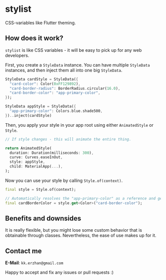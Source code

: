 # stylist

CSS-variables like Flutter theming.

## How does it work?

`stylist` is like CSS variables - it will be easy to pick up for any web developers.

First, you create a `StyleData` instance. You can have multiple `StyleData` instances, and then inject them all into one big `StyleData`.

```dart
StyleData cardStyle = StyleData({
  "card-color": Color(0xFF129892),
  "card-border-radius": BorderRadius.circular(16.0),
  "card-border-color": "app-primary-color",
});

StyleData appStyle = StyleData({
  "app-primary-color": Colors.blue.shade500,
})..inject(cardStyle)
```

Then, you apply your style in your app root using either `AnimatedStyle` or `Style`.

```dart
// If style changes - this will animate the entire thing.

return AnimatedStyle(
  duration: Duration(milliseconds: 300),
  curve: Curves.easeInOut,
  style: appStyle,
  child: MaterialApp(...),
);
```

Now you can use your style by calling `Style.of(context)`.

```dart
final style = Style.of(context);

// Automatically resolves the "app-primary-color" as a reference and gets the color.
final cardBorderColor = style.get<Color>("card-border-color"); 
```

## Benefits and downsides

It is really flexible, but you might lose some custom behavior that is obtainable through classes. Nevertheless, the ease of use makes up for it.

## Contact me

**E-Mail**: `kk.erzhan@gmail.com`

Happy to accept and fix any issues or pull requests :)
